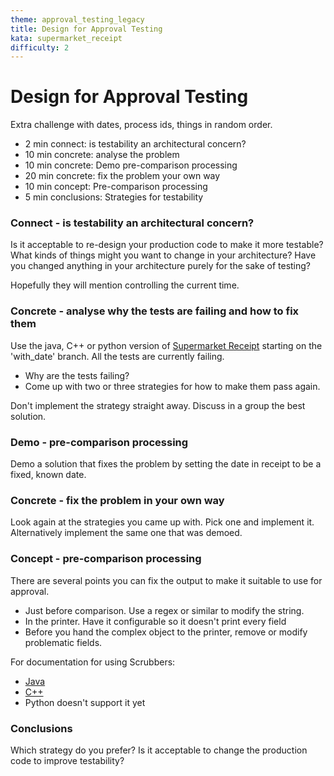 ```yaml
---
theme: approval_testing_legacy
title: Design for Approval Testing
kata: supermarket_receipt
difficulty: 2
---
```


# Design for Approval Testing

Extra challenge with dates, process ids, things in random order.

* 2 min connect: is testability an architectural concern?
* 10 min concrete: analyse the problem
* 10 min concrete: Demo pre-comparison processing
* 20 min concrete: fix the problem your own way
* 10 min concept: Pre-comparison processing
* 5 min conclusions: Strategies for testability

### Connect - is testability an architectural concern?

Is it acceptable to re-design your production code to make it more testable? What kinds of things might you want to change in your architecture? Have you changed anything in your architecture purely for the sake of testing?

Hopefully they will mention controlling the current time.

### Concrete - analyse why the tests are failing and how to fix them

Use the java, C++ or python version of [Supermarket Receipt](https://github.com/emilybache/SupermarketReceipt-Refactoring-Kata) starting on the 'with_date' branch. All the tests are currently failing. 

* Why are the tests failing?
* Come up with two or three strategies for how to make them pass again.

Don't implement the strategy straight away. Discuss in a group the best solution.

### Demo - pre-comparison processing

Demo a solution that fixes the problem by setting the date in receipt to be a fixed, known date. 

### Concrete - fix the problem in your own way

Look again at the strategies you came up with. Pick one and implement it. Alternatively implement the same one that was demoed.

### Concept - pre-comparison processing

There are several points you can fix the output to make it suitable to use for approval.

* Just before comparison. Use a regex or similar to modify the string.
* In the printer. Have it configurable so it doesn't print every field
* Before you hand the complex object to the printer, remove or modify problematic fields.

For documentation for using Scrubbers:

* [Java](https://github.com/approvals/ApprovalTests.Java/blob/master/approvaltests/docs/Scrubbers.md)
* [C++](https://approvaltestscpp.readthedocs.io/en/latest/generated_docs/explanations/Scrubbers.html)
* Python doesn't support it yet

### Conclusions

Which strategy do you prefer? Is it acceptable to change the production code to improve testability?
